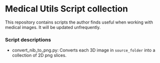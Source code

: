 # Medical Utils Script collection

This repository contains scripts the author finds useful when working with medical images. It will be updated unfrequently.

### Script descriptions
- convert_nib_to_png.py: Converts each 3D image in ```source_folder``` into a collection of 2D png slices. 